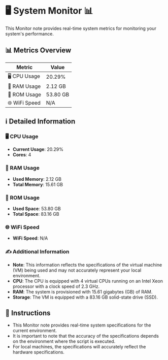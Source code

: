 
# 🖥️ System Monitor 📊

This Monitor note provides real-time system metrics for monitoring your system's performance.

## 📊 Metrics Overview

| Metric                    | Value             |
| ------------------------- | ----------------- |
| 🖥️ CPU Usage              | 20.29%       |
| 💾 RAM Usage              | 2.12 GB       |
| 💽 ROM Usage              | 53.80 GB       |
| 🌐 WiFi Speed             | N/A      |

## ℹ️ Detailed Information

### 🖥️ CPU Usage

- **Current Usage**: 20.29%
- **Cores**: 4

### 💾 RAM Usage

- **Used Memory**: 2.12 GB
- **Total Memory**: 15.61 GB

### 💽 ROM Usage

- **Used Space**: 53.80 GB
- **Total Space**: 83.16 GB

### 🌐 WiFi Speed

- **WiFi Speed**: N/A


### ✍️ Additional Information

- **Note**: This information reflects the specifications of the virtual machine (VM) being used and may not accurately represent your local environment.
- **CPU**: The CPU is equipped with  4 virtual CPUs running on an Intel Xeon processor with a clock speed of 2.3 GHz.
- **RAM**: The system is provisioned with 15.61 gigabytes (GB) of RAM.
- **Storage**: The VM is equipped with a 83.16 GB solid-state drive (SSD).

## 📝 Instructions

- This Monitor note provides real-time system specifications for the current environment.
- It is important to note that the accuracy of the specifications depends on the environment where the script is executed.
- For local machines, the specifications will accurately reflect the hardware specifications.
